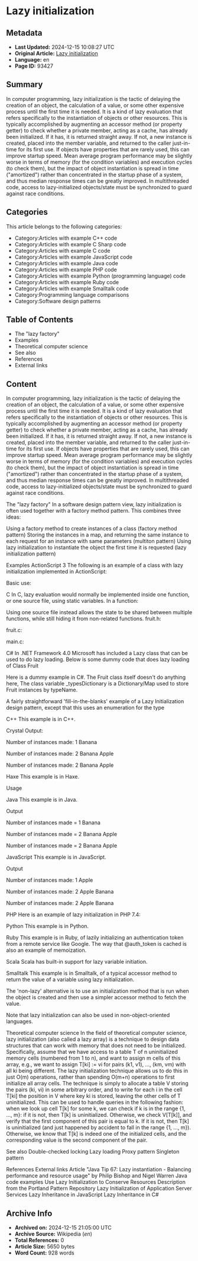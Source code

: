 # Lazy initialization

## Metadata
- **Last Updated:** 2024-12-15 10:08:27 UTC
- **Original Article:** [Lazy initialization](https://en.wikipedia.org/wiki/Lazy_initialization)
- **Language:** en
- **Page ID:** 93427

## Summary
In computer programming, lazy initialization is the tactic of delaying the creation of an object, the calculation of a value, or some other expensive process until the first time it is needed. It is a kind of lazy evaluation that refers specifically to the instantiation of objects or other resources.
This is typically accomplished by augmenting an accessor method (or property getter) to check whether a private member, acting as a cache, has already been initialized.  If it has, it is returned straight away. If not, a new instance is created, placed into the member variable, and returned to the caller just-in-time for its first use. 
If objects have properties that are rarely used, this can improve startup speed. Mean average program performance may be slightly worse in terms of memory (for the condition variables) and execution cycles (to check them), but the impact of object instantiation is spread in time ("amortized") rather than concentrated in the startup phase of a system, and thus median response times can be greatly improved.
In multithreaded code, access to lazy-initialized objects/state must be synchronized to guard against race conditions.

## Categories
This article belongs to the following categories:

- Category:Articles with example C++ code
- Category:Articles with example C Sharp code
- Category:Articles with example C code
- Category:Articles with example JavaScript code
- Category:Articles with example Java code
- Category:Articles with example PHP code
- Category:Articles with example Python (programming language) code
- Category:Articles with example Ruby code
- Category:Articles with example Smalltalk code
- Category:Programming language comparisons
- Category:Software design patterns

## Table of Contents

- The "lazy factory"
- Examples
- Theoretical computer science
- See also
- References
- External links

## Content

In computer programming, lazy initialization is the tactic of delaying the creation of an object, the calculation of a value, or some other expensive process until the first time it is needed. It is a kind of lazy evaluation that refers specifically to the instantiation of objects or other resources.
This is typically accomplished by augmenting an accessor method (or property getter) to check whether a private member, acting as a cache, has already been initialized.  If it has, it is returned straight away. If not, a new instance is created, placed into the member variable, and returned to the caller just-in-time for its first use. 
If objects have properties that are rarely used, this can improve startup speed. Mean average program performance may be slightly worse in terms of memory (for the condition variables) and execution cycles (to check them), but the impact of object instantiation is spread in time ("amortized") rather than concentrated in the startup phase of a system, and thus median response times can be greatly improved.
In multithreaded code, access to lazy-initialized objects/state must be synchronized to guard against race conditions.

The "lazy factory"
In a software design pattern view, lazy initialization is often used together with a factory method pattern. This combines three ideas:

Using a factory method to create instances of a class (factory method pattern)
Storing the instances in a map, and returning the same instance to each request for an instance with same parameters (multiton pattern)
Using lazy initialization to instantiate the object the first time it is requested (lazy initialization pattern)

Examples
ActionScript 3
The following is an example of a class with lazy initialization implemented in ActionScript:

Basic use:

C
In C, lazy evaluation would normally be implemented inside one function, or one source file, using static variables.
In a function:

Using one source file instead allows the state to be shared between multiple functions, while still hiding it from non-related functions.
fruit.h:

fruit.c:

main.c:

C#
In .NET Framework 4.0 Microsoft has included a Lazy class that can be used to do lazy loading.
Below is some dummy code that does lazy loading of Class Fruit

Here is a dummy example in C#.
The Fruit class itself doesn't do anything here, The class variable _typesDictionary is a Dictionary/Map used to store Fruit instances by typeName.

A fairly straightforward 'fill-in-the-blanks' example of a Lazy Initialization design pattern, except that this uses an enumeration for the type

C++
This example is in C++.

Crystal
Output:

Number of instances made: 1
Banana

Number of instances made: 2
Banana
Apple

Number of instances made: 2
Banana
Apple

Haxe
This example is in Haxe.

Usage

Java
This example is in Java.

Output

Number of instances made = 1
Banana

Number of instances made = 2
Banana
Apple

Number of instances made = 2
Banana
Apple

JavaScript
This example is in JavaScript.

Output

Number of instances made: 1
Apple

Number of instances made: 2
Apple
Banana

Number of instances made: 2
Apple
Banana

PHP
Here is an example of lazy initialization in PHP 7.4:

Python
This example is in Python.

Ruby
This example is in Ruby, of lazily initializing an authentication token from a remote service like Google. The way that @auth_token is cached is also an example of memoization.

Scala
Scala has built-in support for lazy variable initiation.

Smalltalk
This example is in Smalltalk, of a typical accessor method to return the value of a variable using lazy initialization.

The 'non-lazy' alternative is to use an initialization method that is run when the object is created and then use a simpler accessor method to fetch the value.

Note that lazy initialization can also be used in non-object-oriented languages.

Theoretical computer science
In the field of theoretical computer science, lazy initialization (also called a lazy array) is a technique to design data structures that can work with memory that does not need to be initialized. Specifically, assume that we have access to a table T of n uninitialized memory cells (numbered from 1 to n), and want to assign m cells of this array, e.g., we want to assign T[ki] := vi for pairs (k1, v1), ..., (km, vm) with all ki being different. The lazy initialization technique allows us to do this in just O(m) operations, rather than spending O(m+n) operations to first initialize all array cells. The technique is simply to allocate a table V storing the pairs (ki, vi) in some arbitrary order, and to write for each i in the cell T[ki] the position in V where key ki is stored, leaving the other cells of T uninitialized. This can be used to handle queries in the following fashion: when we look up cell T[k] for some k, we can check if k is in the range {1, ..., m}: if it is not, then T[k] is uninitialized. Otherwise, we check V[T[k]], and verify that the first component of this pair is equal to k. If it is not, then T[k] is uninitialized (and just happened by accident to fall in the range {1, ..., m}). Otherwise, we know that T[k] is indeed one of the initialized cells, and the corresponding value is the second component of the pair.

See also
Double-checked locking
Lazy loading
Proxy pattern
Singleton pattern

References
External links
Article "Java Tip 67: Lazy instantiation - Balancing performance and resource usage" by Philip Bishop and Nigel Warren
Java code examples
Use Lazy Initialization to Conserve Resources
Description from the Portland Pattern Repository
Lazy Initialization of Application Server Services
Lazy Inheritance in JavaScript
Lazy Inheritance in C#

## Archive Info
- **Archived on:** 2024-12-15 21:05:00 UTC
- **Archive Source:** Wikipedia (_en_)
- **Total References:** 0
- **Article Size:** 5650 bytes
- **Word Count:** 928 words
